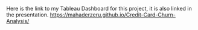 Here is the link to my Tableau Dashboard for this project, it is also linked in the presentation.
https://mahaderzeru.github.io/Credit-Card-Churn-Analysis/
